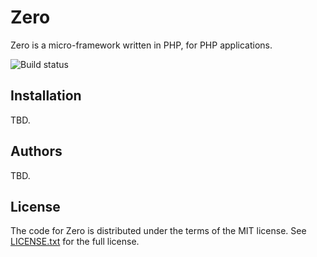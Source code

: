 Zero
====

Zero is a micro-framework written in PHP, for PHP applications.

![Build status](https://circleci.com/gh/fbenard/Zero/tree/master.svg?style=shield&circle-token=78096b1f781cc4fccd2d99a7d17328b79dbf73ce)


## Installation

TBD.


## Authors

TBD.


## License

The code for Zero is distributed under the terms of the MIT license. See [LICENSE.txt](LICENSE.txt) for the full license.
